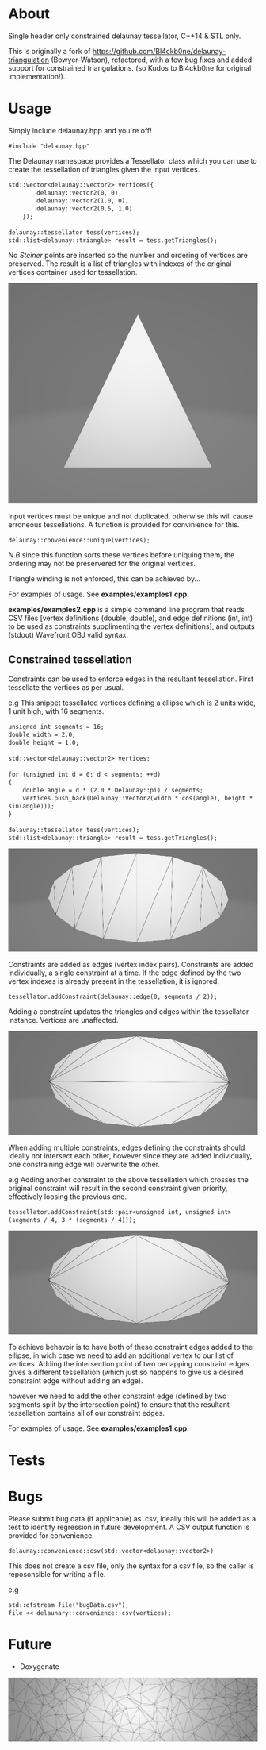 # About

Single header only constrained delaunay tessellator, C++14 & STL only. 

This is originally a fork of https://github.com/Bl4ckb0ne/delaunay-triangulation (Bowyer-Watson), refactored, with a few bug fixes and added support for constrained triangulations. (so Kudos to Bl4ckb0ne for original implementation!).

# Usage

Simply include delaunay.hpp and you're off!

    #include "delaunay.hpp"

The Delaunay namespace provides a Tessellator class which you can use to create the tessellation of triangles given the input vertices. 

    std::vector<delaunay::vector2> vertices({
			delaunay::vector2(0, 0),
			delaunay::vector2(1.0, 0),
			delaunay::vector2(0.5, 1.0)
		});

    delaunay::tessellator tess(vertices);
    std::list<delaunay::triangle> result = tess.getTriangles();

No _Steiner_ points are inserted so the number and ordering of vertices are preserved. The result is a list of triangles with indexes of the original vertices container used for tessellation.

![Alt text](triangle.PNG?raw=true "Triangle")

Input vertices must be unique and not duplicated, otherwise this will cause erroneous tessellations. A function is provided for convinience for this.

    delaunay::convenience::unique(vertices);

*N.B* since this function sorts these vertices before uniquing them, the ordering may not be preservered for the original vertices. 

Triangle winding is not enforced, this can be achieved by...

For examples of usage. See **examples/examples1.cpp**.

**examples/examples2.cpp** is a simple command line program that reads CSV files [vertex definitions (double, double), and edge definitions (int, int) to be used as constraints supplimenting the vertex definitions], and outputs (stdout) Wavefront OBJ valid syntax.

## Constrained tessellation

Constraints can be used to enforce edges in the resultant tessellation. First tessellate the vertices as per usual.

e.g This snippet tessellated vertices defining a ellipse which is 2 units wide, 1 unit high, with 16 segments.

    unsigned int segments = 16;
    double width = 2.0;
    double height = 1.0;

    std::vector<delaunay::vector2> vertices;
    
    for (unsigned int d = 0; d < segments; ++d)
    {
        double angle = d * (2.0 * Delaunay::pi) / segments;
        vertices.push_back(Delaunay::Vector2(width * cos(angle), height * sin(angle)));
    }

    delaunay::tessellator tess(vertices);
    std::list<delaunay::triangle> result = tess.getTriangles();

![Alt text](ellipse.PNG?raw=true "Ellipse")

Constraints are added as edges (vertex index pairs). Constraints are added individually, a single constraint at a time. If the edge defined by the two vertex indexes is already present in the tessellation, it is ignored.

    tessellator.addConstraint(delaunay::edge(0, segments / 2));

Adding a constraint updates the triangles and edges within the tessellator instance. Vertices are unaffected.

![Alt text](constrained.PNG?raw=true "Constrained")

When adding multiple constraints, edges defining the constraints should ideally not intersect each other, however since they are added individually, one constraining edge will overwrite the other.

e.g Adding another constraint to the above tessellation which crosses the original constraint will result in the second constraint given priority, effectively loosing the previous one.

    tessellator.addConstraint(std::pair<unsigned int, unsigned int>(segments / 4, 3 * (segments / 4)));

![Alt text](constrained2.PNG?raw=true "Constrained2")

To achieve  behavoir is to have both of these constraint edges added to the ellipse, in wich case we need to add an additional vertex to our list of vertices. Adding the intersection point of two oerlapping constraint edges gives a different tessellation (which just so happens to give us a desired constraint edge without adding an edge).


however we need to add the other constraint edge (defined by two segments split by the intersection point) to ensure that the resultant tessellation contains all of our constraint edges.

For examples of usage. See **examples/examples1.cpp**.

# Tests


# Bugs

Please submit bug data (if applicable) as .csv, ideally this will be added as a test to identify regression in future development. A CSV output function is provided for convenience.

    delaunay::convenience::csv(std::vector<delaunay::vector2>)

This does not create a csv file, only the syntax for a csv file, so the caller is reposonsible for writing a file.

e.g

    std::ofstream file("bugData.csv");
    file << delaunary::convenience::csv(vertices);


# Future

* Doxygenate

![Alt text](footer.PNG?raw=true "Footer")